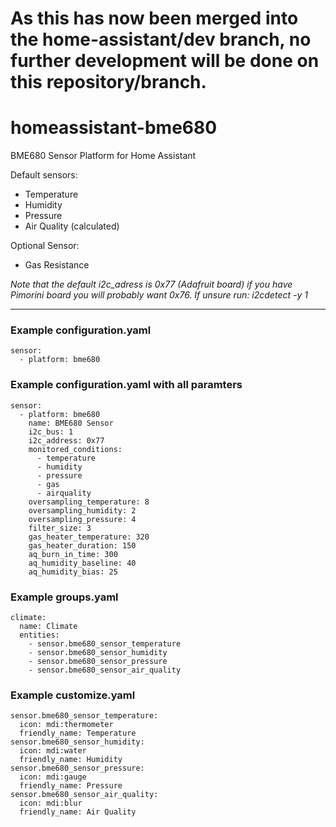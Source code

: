 # As this has now been merged into the home-assistant/dev branch, no further development will be done on this repository/branch.


# homeassistant-bme680
BME680 Sensor Platform for Home Assistant

Default sensors:
  - Temperature
  - Humidity
  - Pressure
  - Air Quality (calculated)
  
Optional Sensor:
  - Gas Resistance
  
*Note that the default i2c_adress is 0x77 (Adafruit board) if you have Pimorini board you will probably want 0x76. If unsure run: i2cdetect -y 1*
___

### Example configuration.yaml
    sensor:
      - platform: bme680
      
### Example configuration.yaml with all paramters
    sensor:
      - platform: bme680
        name: BME680 Sensor
        i2c_bus: 1
        i2c_address: 0x77
        monitored_conditions:
          - temperature
          - humidity
          - pressure
          - gas
          - airquality
        oversampling_temperature: 8
        oversampling_humidity: 2
        oversampling_pressure: 4
        filter_size: 3
        gas_heater_temperature: 320
        gas_heater_duration: 150
        aq_burn_in_time: 300
        aq_humidity_baseline: 40
        aq_humidity_bias: 25

### Example groups.yaml
    climate:
      name: Climate
      entities:
        - sensor.bme680_sensor_temperature
        - sensor.bme680_sensor_humidity
        - sensor.bme680_sensor_pressure
        - sensor.bme680_sensor_air_quality

### Example customize.yaml
    sensor.bme680_sensor_temperature:
      icon: mdi:thermometer
      friendly_name: Temperature
    sensor.bme680_sensor_humidity:
      icon: mdi:water
      friendly_name: Humidity
    sensor.bme680_sensor_pressure:
      icon: mdi:gauge
      friendly_name: Pressure
    sensor.bme680_sensor_air_quality:
      icon: mdi:blur
      friendly_name: Air Quality
